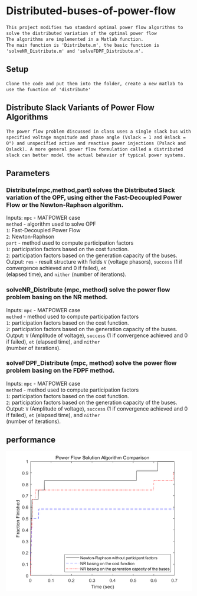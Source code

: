 # Distributed-buses-of-power-flow
    This project modifies two standard optimal power flow algorithms to solve the distributed variation of the optimal power flow
    The algorithms are implemented in a Matlab function.
    The main function is 'Distribute.m', the basic function is 'solveNR_Distribute.m' and 'solveFDPF_Distribute.m'.

## Setup
    Clone the code and put them into the folder, create a new matlab to use the function of 'distribute'
    
## Distribute Slack Variants of Power Flow Algorithms
    The power flow problem discussed in class uses a single slack bus with specified voltage magnitude and phase angle (Vslack = 1 and θslack = 0°) and unspecified active and reactive power injections (Pslack and Qslack). A more general power flow formulation called a distributed slack can better model the actual behavior of typical power systems.
    
## Parameters
### Distribute(mpc,method,part) solves the Distributed Slack variation of the OPF, using either the Fast-Decoupled Power Flow or the Newton-Raphson algorithm. 
Inputs: `mpc` - MATPOWER case <br>
        `method` - algorithm used to solve OPF <br>
                 `1`: Fast-Decoupled Power Flow <br>
                 `2`: Newton-Raphson <br>
        `part` - method used to compute participation factors <br>
                 `1`: participation factors based on the cost function. <br>
                 `2`: participation factors based on the generation capacity of the buses. <br>
Output: `res` - result structure with fields `V` (voltage phasors), `success` (1 if convergence achieved and 0 if failed), `et` <br> (elapsed  time), and `nither` (number of iterations).
### solveNR_Distribute (mpc, method) solve the power flow problem basing on the NR method.
Inputs: `mpc` - MATPOWER case <br>
        `method` - method used to compute participation factors<br>
                 `1`: participation factors based on the cost function.<br>
                 `2`: participation factors based on the generation capacity of the buses.<br>
Output: `V` (Amplitude of voltage), `success` (1 if convergence achieved and 0 if failed), `et` (elapsed time), and `nither` <br>
(number of iterations).
### solveFDPF_Distribute (mpc, method) solve the power flow problem basing on the FDPF method.
Inputs: `mpc` - MATPOWER case <br>
        `method` - method used to compute participation factors <br>
                 `1`: participation factors based on the cost function. <br>
                 `2`: participation factors based on the generation capacity of the buses.<br>
Output: `V` (Amplitude of voltage), `success` (1 if convergence achieved and 0 if failed), `et` (elapsed time), and `nither` <br> (number of iterations).<br>

## performance
![performance of NR](https://github.com/zhengboxuan/Distributed-buses-of-power-flow/blob/master/NR.png)
